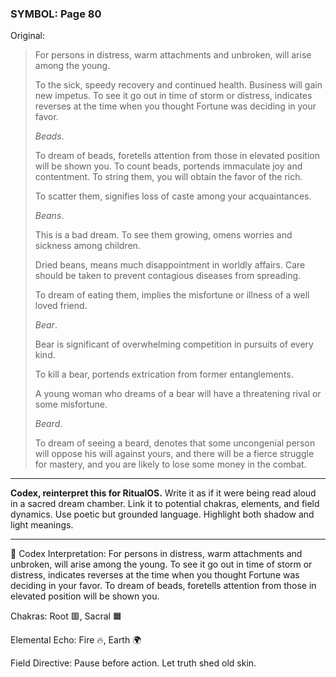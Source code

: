 ### SYMBOL: Page 80

Original:
> For persons in distress, warm attachments and unbroken,
> will arise among the young.
> 
> 
> To the sick, speedy recovery and continued health.
> Business will gain new impetus. To see it go out in time
> of storm or distress, indicates reverses at the time when you
> thought Fortune was deciding in your favor.
> 
> 
> _Beads_.
> 
> 
> To dream of beads, foretells attention from those in elevated position will
> be shown you. To count beads, portends immaculate joy and contentment.
> To string them, you will obtain the favor of the rich.
> 
> 
> To scatter them, signifies loss of caste among your acquaintances.
> 
> 
> _Beans_.
> 
> 
> This is a bad dream. To see them growing, omens worries
> and sickness among children.
> 
> 
> Dried beans, means much disappointment in worldly affairs.
> Care should be taken to prevent contagious diseases from spreading.
> 
> 
> To dream of eating them, implies the misfortune or illness
> of a well loved friend.
> 
> 
> _Bear_.
> 
> 
> Bear is significant of overwhelming competition in pursuits of every kind.
> 
> 
> To kill a bear, portends extrication from former entanglements.
> 
> 
> A young woman who dreams of a bear will have a threatening rival
> or some misfortune.
> 
> 
> _Beard_.
> 
> 
> To dream of seeing a beard, denotes that some uncongenial person will oppose
> his will against yours, and there will be a fierce struggle for mastery,
> and you are likely to lose some money in the combat.

---

**Codex, reinterpret this for RitualOS.**
Write it as if it were being read aloud in a sacred dream chamber.
Link it to potential chakras, elements, and field dynamics.
Use poetic but grounded language.
Highlight both shadow and light meanings.

---

🔁 Codex Interpretation:
For persons in distress, warm attachments and unbroken, will arise among the young. To see it go out in time of storm or distress, indicates reverses at the time when you thought Fortune was deciding in your favor. To dream of beads, foretells attention from those in elevated position will be shown you.

Chakras: Root 🟥, Sacral 🟧

Elemental Echo: Fire 🔥, Earth 🌍

Field Directive: Pause before action. Let truth shed old skin.
